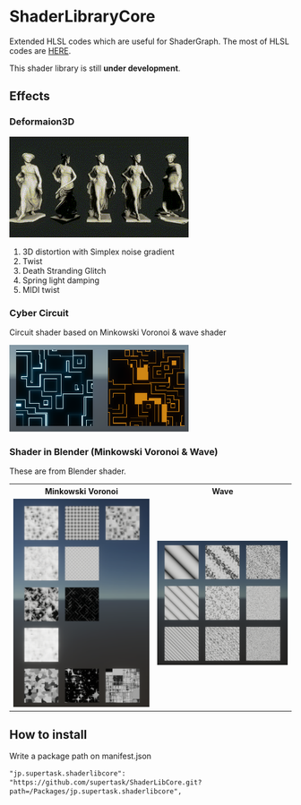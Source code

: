# ShaderLibraryCore

Extended HLSL codes which are useful for ShaderGraph. The most of HLSL codes are [HERE](https://github.com/supertask/ShaderLibCore/tree/main/Packages/jp.supertask.shaderlibcore/Shader/Lib).

This shader library is still **under development**.


Effects
-------

### Deformaion3D

![Deformaion3D](./images/Deformaion3D.gif)


1. 3D distortion with Simplex noise gradient 
2. Twist
3. Death Stranding Glitch
4. Spring light damping
5. MIDI twist

### Cyber Circuit

Circuit shader based on Minkowski Voronoi & wave shader

<img src="./images/CyberCircuit.png" width="320px" alt = "CyberCircuit">


### Shader in Blender (Minkowski Voronoi & Wave) 

These are from Blender shader.


<table>
<tr>
	<th scope="Minkowski Voronoi">Minkowski Voronoi</th>
	<th scope="Wave">Wave</th>
</tr>
<tr>
<td><img src="./images/MinkowskiVoronoi.png" width="320px" alt = "Minkowski Voronoi"></td>
<td><img src="./images/Wave.png" width="320px" alt = "Wave"></td>
</tr>
</table>



## How to install

Write a package path on manifest.json

```
"jp.supertask.shaderlibcore": "https://github.com/supertask/ShaderLibCore.git?path=/Packages/jp.supertask.shaderlibcore",
```



